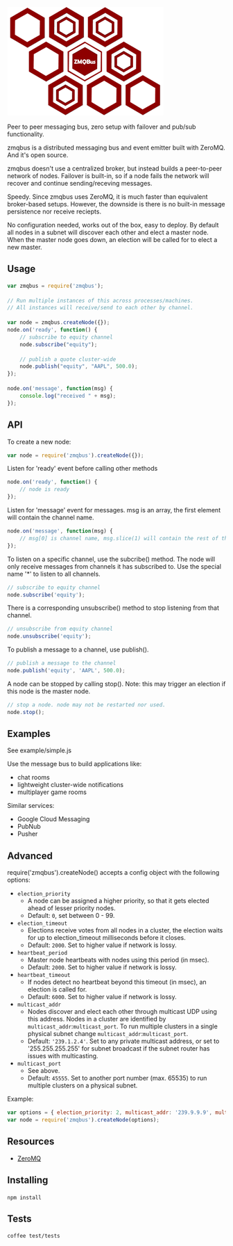 ![ZMQBUS](assets/zmqbus-logo.png)

   Peer to peer messaging bus, zero setup with failover and pub/sub functionality.

   zmqbus is a distributed messaging bus and event emitter built with ZeroMQ. And it's open source.

   zmqbus doesn't use a centralized broker, but instead builds a peer-to-peer network of nodes. Failover is built-in, so if a node fails the network will recover and continue sending/receving messages.

   Speedy. Since zmqbus uses ZeroMQ, it is much faster than equivalent broker-based setups. However, the downside is there is no built-in message persistence nor receive reciepts.

   No configuration needed, works out of the box, easy to deploy. By default all nodes in a subnet will discover each other and elect a master node. When the master node goes down, an election will be called for to elect a new master.

## Usage

```js
var zmqbus = require('zmqbus');

// Run multiple instances of this across processes/machines.
// All instances will receive/send to each other by channel.

var node = zmqbus.createNode({});
node.on('ready', function() {
	// subscribe to equity channel
	node.subscribe("equity");

	// publish a quote cluster-wide
	node.publish("equity", "AAPL", 500.0);
});

node.on('message', function(msg) {
	console.log("received " + msg);
});
```

## API

To create a new node:

```js
var node = require('zmqbus').createNode({});
```

Listen for 'ready' event before calling other methods

```js
node.on('ready', function() {
	// node is ready
});
```

Listen for 'message' event for messages. msg is an array, the first element will contain the channel name.

```js
node.on('message', function(msg) {
	// msg[0] is channel name, msg.slice(1) will contain the rest of the message
});
```

To listen on a specific channel, use the subcribe() method. The node will only receive messages from channels it has subscribed to. Use the special name '*' to listen to all channels.

```js
// subscribe to equity channel
node.subscribe('equity');
```

There is a corresponding unsubscribe() method to stop listening from that channel.

```js
// unsubscribe from equity channel
node.unsubscribe('equity');
```

To publish a message to a channel, use publish().

```js
// publish a message to the channel
node.publish('equity', 'AAPL', 500.0);
```

A node can be stopped by calling stop(). Note: this may trigger an election if this node is the master node.

```js
// stop a node. node may not be restarted nor used.
node.stop();
```

## Examples

See example/simple.js

Use the message bus to build applications like:

  * chat rooms
  * lightweight cluster-wide notifications
  * multiplayer game rooms

Similar services:

  * Google Cloud Messaging
  * PubNub
  * Pusher

## Advanced

require('zmqbus').createNode() accepts a config object with the following options:

  * `election_priority`
    * A node can be assigned a higher priority, so that it gets elected ahead of lesser priority nodes.
    * Default: `0`, set between 0 - 99.
  * `election_timeout`
    * Elections receive votes from all nodes in a cluster, the election waits for up to election_timeout milliseconds before it closes.
    * Default: `2000`. Set to higher value if network is lossy.
  * `heartbeat_period`
    * Master node heartbeats with nodes using this period (in msec).
    * Default: `2000`. Set to higher value if network is lossy.
  * `heartbeat_timeout`
    * If nodes detect no heartbeat beyond this timeout (in msec), an election is called for.
    * Default: `6000`. Set to higher value if network is lossy.
  * `multicast_addr`
    * Nodes discover and elect each other through multicast UDP using this address. Nodes in a cluster are identified by `multicast_addr`:`multicast_port`. To run multiple clusters in a single physical subnet change `multicast_addr`:`multicast_port`.
    * Default: `'239.1.2.4'`. Set to any private multicast address, or set to '255.255.255.255' for subnet broadcast if the subnet router has issues with multicasting.
  * `multicast_port`
    * See above.
    * Default: `45555`. Set to another port number (max. 65535) to run multiple clusters on a physical subnet.

Example:

```js
var options = { election_priority: 2, multicast_addr: '239.9.9.9', multicast_addr: '42424' };
var node = require('zmqbus').createNode(options);
```

## Resources

* [ZeroMQ](http://zeromq.org)

## Installing

`npm install`

## Tests

`coffee test/tests`

